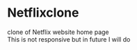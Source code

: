 # Netflixclone
clone of Netflix website home page<br> This is not responsive but in future I will do